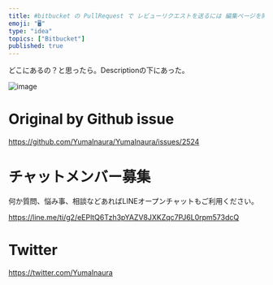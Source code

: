 ```yaml
---
title: #bitbucket の PullRequest で レビューリクエストを送るには 編集ページを開け。
emoji: "🖥"
type: "idea"
topics: ["Bitbucket"]
published: true
---
```


どこにあるの？と思ったら。Descriptionの下にあった。

![image](https://user-images.githubusercontent.com/13635059/65581513-8df20080-dfb6-11e9-8a84-c775ec97d1c1.png)


# Original by Github issue

https://github.com/YumaInaura/YumaInaura/issues/2524








<!-- Update From Qiita API -->

# チャットメンバー募集


何か質問、悩み事、相談などあればLINEオープンチャットもご利用ください。

https://line.me/ti/g2/eEPltQ6Tzh3pYAZV8JXKZqc7PJ6L0rpm573dcQ





# Twitter


https://twitter.com/YumaInaura


<!-- Update From Qiita API -->


